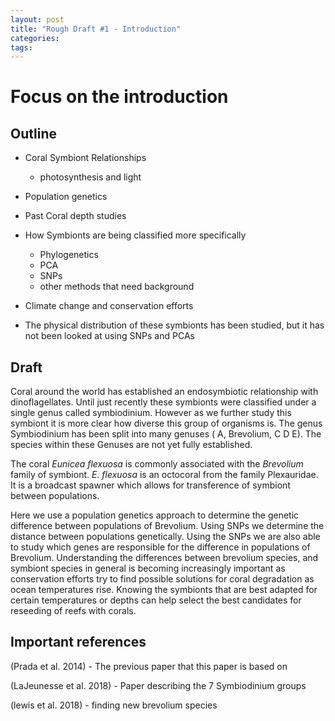 ```yaml
---
layout: post
title: "Rough Draft #1 - Introduction"
categories: 
tags: 
---
```



# Focus on the introduction


## Outline

* Coral Symbiont Relationships
    * photosynthesis and light   
* Population genetics 
* Past Coral depth studies  
* How Symbionts are being classified more specifically 
    * Phylogenetics
    * PCA
    * SNPs
    * other methods that need background 
* Climate change and conservation efforts 

* The physical distribution of these symbionts has been studied, but it has not been looked at using SNPs and PCAs



## Draft

Coral around the world has established an endosymbiotic relationship with dinoflagellates.
Until just recently these symbionts were classified under a single genus called symbiodinium. However as we further study this symbiont it is more clear how diverse this group of organisms is. The genus Symbiodinium has been split into many genuses ( A, Brevolium, C D E). The species within these Genuses are not yet fully established.

The coral *Eunicea flexuosa* is commonly associated with the *Brevolium* family of symbiont. *E. flexuosa* is an octocoral from the family Plexauridae. It is a broadcast spawner which allows for transference of symbiont between populations.

Here we use a population genetics approach to determine the genetic difference between populations of Brevolium. Using SNPs we determine the distance between populations genetically.
Using the SNPs we are also able to study which genes are responsible for the difference in populations of Brevolium.
Understanding the differences between brevolium species, and symbiont species in general is becoming increasingly important as conservation efforts try to find possible solutions for coral degradation as ocean temperatures rise. Knowing the symbionts that are best adapted for certain temperatures or depths can help select the best candidates for reseeding of reefs with corals.



## Important references 

(Prada et al. 2014) - The previous paper that this paper is based on

(LaJeunesse et al. 2018) - Paper describing the 7 Symbiodinium groups

(lewis et al. 2018) - finding new brevolium species 































